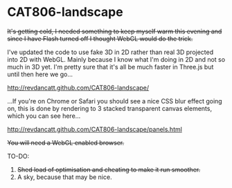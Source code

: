 CAT806-landscape
================

~~It's getting cold, I needed something to keep myself warm this evening and since I have Flash turned off I thought WebGL would do the trick.~~

I've updated the code to use fake 3D in 2D rather than real 3D projected into 2D with WebGL.
Mainly because I know what I'm doing in 2D and not so much in 3D yet. I'm pretty sure that
it's all be much faster in Three.js but until then here we go...

http://revdancatt.github.com/CAT806-landscape/

...If you're on Chrome or Safari you should see a nice CSS blur effect going on, this is done by
rendering to 3 stacked transparent canvas elements, which you can see here...

http://revdancatt.github.com/CAT806-landscape/panels.html 

~~You will need a WebGL enabled browser.~~

TO-DO:

1. ~~Shed load of optimisation and cheating to make it run smoother.~~
2. A sky, because that may be nice. 